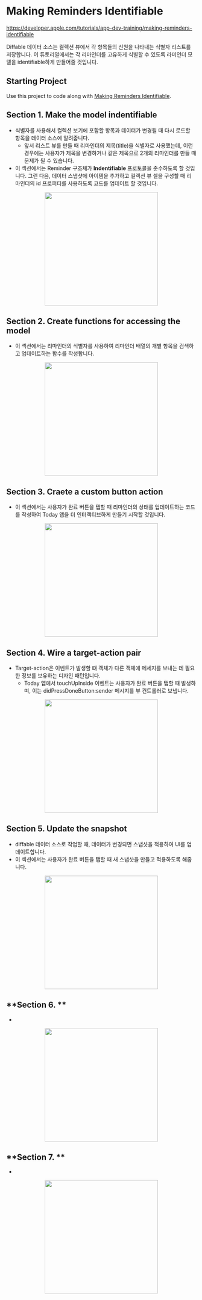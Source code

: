 # Making Reminders Identifiable
https://developer.apple.com/tutorials/app-dev-training/making-reminders-identifiable

Diffable 데이터 소스는 컬렉션 뷰에서 각 항목들의 신원을 나타내는 식별자 리스트를 저장합니다. 이 튜토리얼에서는 각 리마인더를 고유하게 식별할 수 있도록 라미인더 모델을 identifiable하게 만들어줄 것입니다.


## Starting Project

Use this project to code along with [Making Reminders Identifiable](https://developer.apple.com/tutorials/app-dev-training/making-reminders-identifiable).


## **Section 1. Make the model indentifiable**
- 식별자를 사용해서 컬렉션 보기에 포함할 항목과 데이터가 변경될 때 다시 로드할 항목을 데이터 소스에 알려줍니다.
  - 앞서 리스트 뷰를 만들 때 리마인더의 제목(title)을 식별자로 사용했는데, 이런 경우에는 사용자가 제목을 변경하거나 같은 제목으로 2개의 리마인더를 만들 때 문제가 될 수 있습니다.
- 이 섹션에서는 Reminder 구조체가 **Indentifiable** 프로토콜을 준수하도록 할 것입니다. 그런 다음, 데이터 스냅샷에 아이템을 추가하고 컬렉션 뷰 셀을 구성할 때 리마인더의 id 프로퍼티를 사용하도록 코드를 업데이트 할 것입니다.

<div style="text-align: center;">
    <img src="https://github.com/kybeen/UIKit-Study/assets/89764127/e56424fc-dd4e-4662-bfb8-3febc4084da5" alt="" width="300">
</div>

## **Section 2. Create functions for accessing the model**
- 이 섹션에서는 리마인더의 식별자를 사용하여 리마인더 배열의 개별 항목을 검색하고 업데이트하는 함수를 작성합니다.

<div style="text-align: center;">
    <img src="https://github.com/kybeen/UIKit-Study/assets/89764127/e9b443ab-6b4b-414a-b6ab-455e080ddb99" alt="" width="300">
</div>


## **Section 3. Craete a custom button action**
- 이 섹션에서는 사용자가 완료 버튼을 탭할 때 리마인더의 상태를 업데이트하는 코드를 작성하여 Today 앱을 더 인터랙티브하게 만들기 시작할 것입니다.

<div style="text-align: center;">
    <img src="https://github.com/kybeen/UIKit-Study/assets/89764127/fa7b1902-c1da-48a3-8244-987e77b2e489" alt="" width="300">
</div>


## **Section 4. Wire a target-action pair**
- Target-action은 이벤트가 발생할 떄 객체가 다른 객체에 메세지를 보내는 데 필요한 정보를 보유하는 디자인 패턴입니다.
  - Today 앱에서 touchUpInside 이벤트는 사용자가 완료 버튼을 탭할 때 발생하며, 이는 didPressDoneButton:sender 메시지를 뷰 컨트롤러로 보냅니다.

<div style="text-align: center;">
    <img src="https://github.com/kybeen/UIKit-Study/assets/89764127/50c93edc-738e-446b-942a-76273c1b0850" alt="" width="300">
</div>


## **Section 5. Update the snapshot**
- diffable 데이터 소스로 작업할 때, 데이터가 변경되면 스냅샷을 적용하여 UI를 업데이트합니다.
- 이 섹션에서는 사용자가 완료 버튼을 탭할 때 새 스냅샷을 만들고 적용하도록 해줍니다.

<div style="text-align: center;">
    <img src="https://github.com/kybeen/UIKit-Study/assets/89764127/92322019-fba4-41be-b9e6-f718d056dfc5" alt="" width="300">
</div>


## **Section 6. **
- 

<div style="text-align: center;">
    <img src="" alt="" width="300">
</div>


## **Section 7. **
- 

<div style="text-align: center;">
    <img src="" alt="" width="300">
</div>





<!-- <div style="text-align: center;">
    <img src="" alt="" width="150">
</div> -->